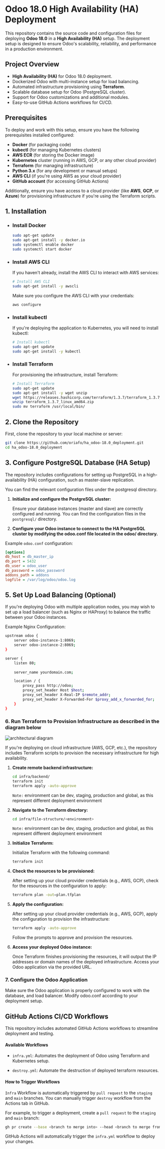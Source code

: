 # Odoo 18.0 High Availability (HA) Deployment

This repository contains the source code and configuration files for deploying **Odoo 18.0** in a **High Availability (HA)** setup. The deployment setup is designed to ensure Odoo's scalability, reliability, and performance in a production environment.

## Project Overview

- **High Availability (HA)** for Odoo 18.0 deployment.
- Dockerized Odoo with multi-instance setup for load balancing.
- Automated infrastructure provisioning using **Terraform**.
- Scalable database setup for Odoo (PostgreSQL cluster).
- Support for Odoo customizations and additional modules.
- Easy-to-use GitHub Actions workflows for CI/CD.

## Prerequisites

To deploy and work with this setup, ensure you have the following prerequisites installed configured:

- **Docker** (for packaging code)
- **kubectl** (for managing Kubernetes clusters)
- **AWS ECR** (for storing the Docker image)
- **Kubernetes** cluster (running in AWS, GCP, or any other cloud provider)
- **Terraform** (for managing infrastructure)
- **Python 3.x** (for any development or manual setups)
- **AWS CLI** (if you're using AWS as your cloud provider)
- **GitHub account** (for accessing GitHub Actions)

Additionally, ensure you have access to a cloud provider (like **AWS**, **GCP**, or **Azure**) for provisioning infrastructure if you're using the Terraform scripts.

## 1. Installation

- ### Install Docker

    ``` bash
    sudo apt-get update
    sudo apt-get install -y docker.io
    sudo systemctl enable docker
    sudo systemctl start docker
    ```

- ### Install AWS CLI
    If you haven't already, install the AWS CLI to interact with AWS services:

    ``` bash
    # Install AWS CLI
    sudo apt-get install -y awscli
    ```
    Make sure you configure the AWS CLI with your credentials:

    ``` bash
    aws configure
    ```

-   ### Install kubectl

    If you're deploying the application to Kubernetes, you will need to install kubectl:

    ``` bash
    # Install kubectl
    sudo apt-get update
    sudo apt-get install -y kubectl
    ```
-   ### Install Terraform

    For provisioning the infrastructure, install Terraform:

    ``` bash
    # Install Terraform
    sudo apt-get update
    sudo apt-get install -y wget unzip
    wget https://releases.hashicorp.com/terraform/1.3.7/terraform_1.3.7_linux_amd64.zip
    unzip terraform_1.3.7_linux_amd64.zip
    sudo mv terraform /usr/local/bin/
    ```

##  2.  Clone the Repository

First, clone the repository to your local machine or server:

```bash
git clone https://github.com/oriafo/ha_odoo-18.0_deployment.git
cd ha_odoo-18.0_deployment
```

## 3. Configure PostgreSQL Database (HA Setup)

The repository includes configurations for setting up PostgreSQL in a high-availability (HA) configuration, such as master-slave replication.

You can find the relevant configuration files under the postgresql directory.

1. **Initialize and configure the PostgreSQL cluster:**

   Ensure your database instances (master and slave) are correctly configured and running. You can find the configuration files in the `postgresql/` directory.

2. **Configure your Odoo instance to connect to the HA PostgreSQL cluster by modifying the odoo.conf file located in the odoo/ directory.**

Example `odoo.conf` configuration:

```ini
[options]
db_host = db_master_ip
db_port = 5432
db_user = odoo_user
db_password = odoo_password
addons_path = addons
logfile = /var/log/odoo/odoo.log
```

## 5. Set Up Load Balancing (Optional)

If you're deploying Odoo with multiple application nodes, you may wish to set up a load balancer (such as Nginx or HAProxy) to balance the traffic between your Odoo instances.

Example Nginx Configuration:

``` bash
upstream odoo {
    server odoo-instance-1:8069;
    server odoo-instance-2:8069;
}

server {
    listen 80;
    
    server_name yourdomain.com;

    location / {
        proxy_pass http://odoo;
        proxy_set_header Host $host;
        proxy_set_header X-Real-IP $remote_addr;
        proxy_set_header X-Forwarded-For $proxy_add_x_forwarded_for;
    }
}
```
### 6. Run Terraform to Provision Infrastructure as described in the diagram below
![architectural diagram](asset/architectural_diagram.jpg)

If you're deploying on cloud infrastructure (AWS, GCP, etc.), the repository includes Terraform scripts to provision the necessary infrastructure for high availability.

1. **Create remote backend infrastructure:**

    ``` bash
    cd infra/backend/
    terraform init
    terraform apply -auto-approve
    
    ```
    `Note:` environment can be dev, staging, production and global, as this represent different deployment environment
2. **Navigate to the Terraform directory:**

    ``` bash
    cd infra/file-structure/<environment>
    ```
    `Note:` environment can be dev, staging, production and global, as this represent different deployment environment
3. **Initialize Terraform:**

    Initialize Terraform with the following command:

    ``` bash
    terraform init
    ```
4.  **Check the resources to be provisioned:**

    After setting up your cloud provider credentials (e.g., AWS, GCP), check for the resources in the configuration to apply:

    ``` bash
    terraform plan -out=plan.tfplan

5.  **Apply the configuration:**

    After setting up your cloud provider credentials (e.g., AWS, GCP), apply the configuration to provision the infrastructure:

    ``` bash
    terraform apply -auto-approve
    ```
    Follow the prompts to approve and provision the resources.

6.  **Access your deployed Odoo instance:**

    Once Terraform finishes provisioning the resources, it will output the IP addresses or domain names of the deployed infrastructure. Access your Odoo application via the provided URL.

### 7. Configure the Odoo Application

Make sure the Odoo application is properly configured to work with the database, and load balancer. Modify odoo.conf according to your deployment setup.

## GitHub Actions CI/CD Workflows

This repository includes automated GitHub Actions workflows to streamline deployment and testing.

#### Available Workflows

-   `infra.yml`: Automates the deployment of Odoo using Terraform and Kubernetes setup.

-   `destroy.yml`: Automate the destruction of deployed terraform resources.

#### How to Trigger Workflows

`Infra` Workflow is automatically triggered by `pull request` to the `staging` and `main` branches. You can manually trigger `destroy` workflow from the Actions tab in GitHub.

For example, to trigger a deployment, create a `pull request` to the `staging` and `main` branch:

``` bash 
gh pr create --base <branch to merge into> --head <branch to merge from> --title <"Title of your pull request"> --body <"Detailed description of your changes">
```
GitHub Actions will automatically trigger the `infra.yml` workflow to deploy your changes.


